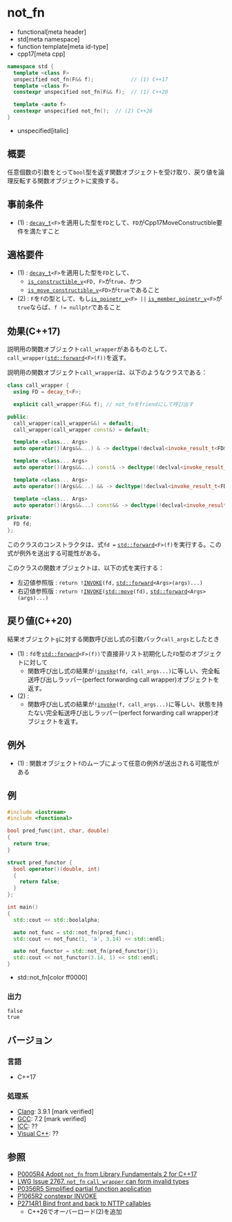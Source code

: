 # not_fn
* functional[meta header]
* std[meta namespace]
* function template[meta id-type]
* cpp17[meta cpp]

```cpp
namespace std {
  template <class F>
  unspecified not_fn(F&& f);            // (1) C++17
  template <class F>
  constexpr unspecified not_fn(F&& f);  // (1) C++20

  template <auto f>
  constexpr unspecified not_fn();  // (2) C++26
}
```
* unspecified[italic]

## 概要
任意個数の引数をとって`bool`型を返す関数オブジェクトを受け取り、戻り値を論理反転する関数オブジェクトに変換する。


## 事前条件
- (1) : [`decay_t`](/reference/type_traits/decay.md)`<F>`を適用した型を`FD`として、`FD`がCpp17MoveConstructible要件を満たすこと


## 適格要件
- (1) : [`decay_t`](/reference/type_traits/decay.md)`<F>`を適用した型を`FD`として、
    - [`is_constructible_v`](/reference/type_traits/is_constructible.md)`<FD, F>`が`true`、かつ
    - [`is_move_constructible_v`](/reference/type_traits/is_move_constructible.md)`<FD>`が`true`であること
- (2) : `F`を`f`の型として、もし[`is_poinetr_v`](/reference/type_traits/is_pointer.md)`<F> ||` [`is_member_poinetr_v`](/reference/type_traits/is_member_pointer.md)`<F>`が`true`ならば、`f != nullptr`であること


## 効果(C++17)
説明用の関数オブジェクト`call_wrapper`があるものとして、`call_wrapper(`[`std::forward`](/reference/utility/forward.md)`<F>(f))`を返す。

説明用の関数オブジェクト`call_wrapper`は、以下のようなクラスである：

```cpp
class call_wrapper {
  using FD = decay_t<F>;

  explicit call_wrapper(F&& f); // not_fnをfriendにして呼び出す

public:
  call_wrapper(call_wrapper&&) = default;
  call_wrapper(call_wrapper const&) = default;

  template <class... Args>
  auto operator()(Args&&...) & -> decltype(!declval<invoke_result_t<FD&, Args&&...>>());

  template <class... Args>
  auto operator()(Args&&...) const& -> decltype(!declval<invoke_result_t<FD const&, Args&&...>>());

  template <class... Args>
  auto operator()(Args&&...) && -> decltype(!declval<invoke_result_t<FD, Args&&...>>());

  template <class... Args>
  auto operator()(Args&&...) const&& -> decltype(!declval<invoke_result_t<FD const, Args&&...>>());

private:
  FD fd;
};
```

このクラスのコンストラクタは、式`fd =` [`std::forward`](/reference/utility/forward.md)`<F>(f)`を実行する。この式が例外を送出する可能性がある。

このクラスの関数オブジェクトは、以下の式を実行する：

- 左辺値参照版 : `return !`[`INVOKE`](/reference/concepts/Invoke.md)`(fd,` [`std::forward`](/reference/utility/forward.md)`<Args>(args)...)`
- 右辺値参照版 : `return !`[`INVOKE`](/reference/concepts/Invoke.md)`(`[`std::move`](/reference/utility/move.md)`(fd),` [`std::forward`](/reference/utility/forward.md)`<Args>(args)...)`


## 戻り値(C++20)
結果オブジェクト`g`に対する関数呼び出し式の引数パック`call_args`としたとき

- (1) : `fd`を[`std::forward`](/reference/utility/forward.md)`<F>(f))`で直接非リスト初期化した`FD`型のオブジェクトに対して
    - 関数呼び出し式の結果が`!`[`invoke`](invoke.md)`(fd, call_args...)`に等しい、完全転送呼び出しラッパー(perfect forwarding call wrapper)オブジェクトを返す。
- (2) :
    - 関数呼び出し式の結果が`!`[`invoke`](invoke.md)`(f, call_args...)`に等しい、状態を持たない完全転送呼び出しラッパー(perfect forwarding call wrapper)オブジェクトを返す。


## 例外
- (1) : 関数オブジェクト`f`のムーブによって任意の例外が送出される可能性がある


## 例
```cpp example
#include <iostream>
#include <functional>

bool pred_func(int, char, double)
{
  return true;
}

struct pred_functor {
  bool operator()(double, int)
  {
    return false;
  }
};

int main()
{
  std::cout << std::boolalpha;

  auto not_func = std::not_fn(pred_func);
  std::cout << not_func(1, 'a', 3.14) << std::endl;

  auto not_functor = std::not_fn(pred_functor{});
  std::cout << not_functor(3.14, 1) << std::endl;
}
```
* std::not_fn[color ff0000]

### 出力
```
false
true
```

## バージョン
### 言語
- C++17

### 処理系
- [Clang](/implementation.md#clang): 3.9.1 [mark verified]
- [GCC](/implementation.md#gcc): 7.2 [mark verified]
- [ICC](/implementation.md#icc): ??
- [Visual C++](/implementation.md#visual_cpp): ??


## 参照
- [P0005R4 Adopt `not_fn` from Library Fundamentals 2 for C++17](http://www.open-std.org/jtc1/sc22/wg21/docs/papers/2016/p0005r4.html)
- [LWG Issue 2767. `not_fn` `call_wrapper` can form invalid types](https://wg21.cmeerw.net/lwg/issue2767)
- [P0356R5 Simplified partial function application](http://www.open-std.org/jtc1/sc22/wg21/docs/papers/2018/p0356r5.html)
- [P1065R2 constexpr INVOKE](http://www.open-std.org/jtc1/sc22/wg21/docs/papers/2019/p1065r2.html)
- [P2714R1 Bind front and back to NTTP callables](https://open-std.org/jtc1/sc22/wg21/docs/papers/2023/p2714r1.html)
    - C++26でオーバーロード(2)を追加
